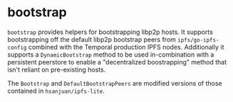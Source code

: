 # bootstrap

`bootstrap` provides helpers for bootstrapping libp2p hosts. It supports bootstrapping off the default libp2p bootstrap peers from `ipfs/go-ipfs-config` combined with the Temporal production IPFS nodes. Additionally it supports a `DynamicBootstrap` method to be used in-combination with a persistent peerstore to enable a "decentralized boostrapping" method that isn't reliant on pre-existing hosts.

The `Bootstrap` and `DefaultBootstrapPeers` are modified versions of those contained in `hsanjuan/ipfs-lite`.